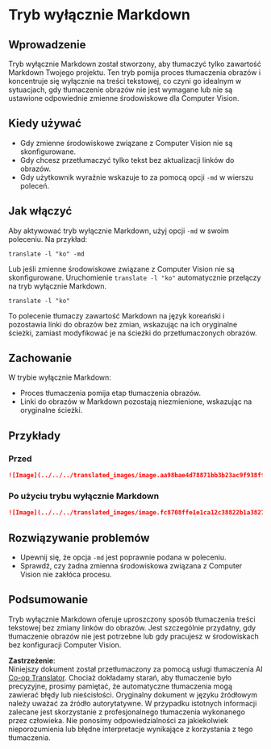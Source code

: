 <!--
CO_OP_TRANSLATOR_METADATA:
{
  "original_hash": "9b1b247a8d0f1736459e0e9ede0d9c92",
  "translation_date": "2025-06-12T11:39:54+00:00",
  "source_file": "getting_started/markdown-only-mode.md",
  "language_code": "pl"
}
-->
# Tryb wyłącznie Markdown

## Wprowadzenie
Tryb wyłącznie Markdown został stworzony, aby tłumaczyć tylko zawartość Markdown Twojego projektu. Ten tryb pomija proces tłumaczenia obrazów i koncentruje się wyłącznie na treści tekstowej, co czyni go idealnym w sytuacjach, gdy tłumaczenie obrazów nie jest wymagane lub nie są ustawione odpowiednie zmienne środowiskowe dla Computer Vision.

## Kiedy używać
- Gdy zmienne środowiskowe związane z Computer Vision nie są skonfigurowane.
- Gdy chcesz przetłumaczyć tylko tekst bez aktualizacji linków do obrazów.
- Gdy użytkownik wyraźnie wskazuje to za pomocą opcji `-md` w wierszu poleceń.

## Jak włączyć
Aby aktywować tryb wyłącznie Markdown, użyj opcji `-md` w swoim poleceniu. Na przykład:
```
translate -l "ko" -md
```

Lub jeśli zmienne środowiskowe związane z Computer Vision nie są skonfigurowane. Uruchomienie `translate -l "ko"` automatycznie przełączy na tryb wyłącznie Markdown.

```
translate -l "ko"
```

To polecenie tłumaczy zawartość Markdown na język koreański i pozostawia linki do obrazów bez zmian, wskazując na ich oryginalne ścieżki, zamiast modyfikować je na ścieżki do przetłumaczonych obrazów.

## Zachowanie
W trybie wyłącznie Markdown:
- Proces tłumaczenia pomija etap tłumaczenia obrazów.
- Linki do obrazów w Markdown pozostają niezmienione, wskazując na oryginalne ścieżki.

## Przykłady
### Przed
```markdown
![Image](../../../translated_images/image.aa98bae4d78871bb3b23ac9f938ff86539da4cd6fb4c52dafedc4665135c3d61.pl.png)
```
### Po użyciu trybu wyłącznie Markdown
```markdown
![Image](../../../translated_images/image.fc8708ffe1e1ca12c38822b1a382726da4b232025d1daa8a50ab75c8635d0c4a.pl.png)
```

## Rozwiązywanie problemów
- Upewnij się, że opcja `-md` jest poprawnie podana w poleceniu.
- Sprawdź, czy żadna zmienna środowiskowa związana z Computer Vision nie zakłóca procesu.

## Podsumowanie
Tryb wyłącznie Markdown oferuje uproszczony sposób tłumaczenia treści tekstowej bez zmiany linków do obrazów. Jest szczególnie przydatny, gdy tłumaczenie obrazów nie jest potrzebne lub gdy pracujesz w środowiskach bez konfiguracji Computer Vision.

**Zastrzeżenie**:  
Niniejszy dokument został przetłumaczony za pomocą usługi tłumaczenia AI [Co-op Translator](https://github.com/Azure/co-op-translator). Chociaż dokładamy starań, aby tłumaczenie było precyzyjne, prosimy pamiętać, że automatyczne tłumaczenia mogą zawierać błędy lub nieścisłości. Oryginalny dokument w języku źródłowym należy uważać za źródło autorytatywne. W przypadku istotnych informacji zalecane jest skorzystanie z profesjonalnego tłumaczenia wykonanego przez człowieka. Nie ponosimy odpowiedzialności za jakiekolwiek nieporozumienia lub błędne interpretacje wynikające z korzystania z tego tłumaczenia.